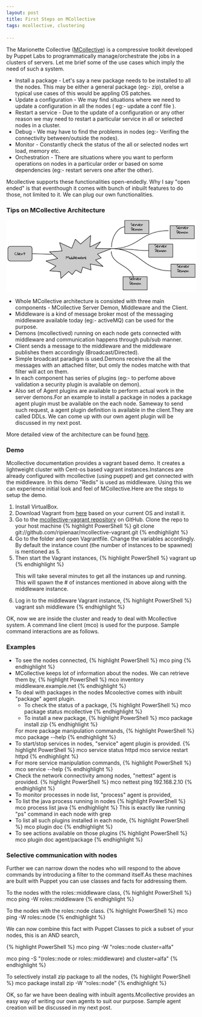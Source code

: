 ```yaml
---
layout: post
title: First Steps on MCollective
tags: mcollective, clustering

---
```


The Marionette Collective (<a target="_blank" href="https://docs.puppetlabs.com/mcollective/">MCollective</a>) is a compressive toolkit developed by Puppet Labs to programmatically manage/orchestrate the jobs in a clusters of servers. Let me brief some of the use cases which imply the need of such a system. 

<ul>
<li>
Install a package - Let's say a new package needs to be installed to all the nodes. This may be either a general package (eg:- zip), orelse a typical use cases of this would be appling OS patches.
</li><li>
Update a configuration - We may find situations where we need to update a configuration in all the nodes ( eg:- update a conf file ).
</li><li>
Restart a service - Due to the update of a configuration or any other reason we may need to restart a particular service in all or selected nodes in a cluster.
</li><li>
Debug - We may have to find the problems in nodes (eg:- Verifing the connectivity between/outside the nodes).
</li><li>
Monitor - Constantly check the status of the all or selected nodes wrt load, memory etc.
</li><li>
Orchestration - There are situations where you want to perform operations on nodes in a particular order or based on some dependencies (eg:- restart servers one after the other). 
</li></ul>
Mcollective supports these functionalities open-endedly. Why I say "open ended" is that eventhough it comes with bunch of inbuilt features to do those, not limited to it. We can plug our own functionalities.

<h3>Tips on MCollective Architecture</h3>

![MCollective Component Architecture](/images//posts/20141015/mcollective_architecture.jpg)

<ul>
<li>
Whole MCollective architecture is consisted with three main components - MCollective Server Demon, Middleware and the Client. 
</li><li>
Middleware is a kind of message broker most of the messaging middleware available today (eg:- activeMQ) can be used for the purpose.
</li><li>
Demons (mcollectived) running on each node gets connected with middleware and communication happens through pub/sub manner.
</li><li>
Client sends a message to the middleware and the middleware publishes them accordingly (Broadcast/Directed).
</li><li>
Simple broadcast paradigm is used.Demons receive the all the messages with an attached filter, but omly the nodes matche with that filter will act on them.
</li><li>
In each component has series of plugins (eg:- to perfome above validation a security plugin is available on demon).
</li><li>
Also set of Agent plugins are available to perform actual work in the server demons.For an example to install a package in nodes a package agent plugin must be available on the each node. Sameway to send such request, a agent plugin definition is available in the client.They are called DDLs. We can come up with our own agent plugin will be discussed in my next post.
</li></ul>

More detailed view of the architecture can be found <a target="_blank" href="https://docs.puppetlabs.com/mcollective/overview_components.html">here</a>.

<h3>Demo</h3>

Mcollective documentation provides a vagrant based demo. It creates a lightweight cluster with Cent-os based vagrant instances.Instances are already configured with mcollective (using puppet) and get connected with the middleware. In this demo "Redis" is used as middleware. Using this we can experience initial look and feel of MCollective.Here are the steps to setup the demo.

<ol type="1">
<li>
Install VirtualBox. 
</li><li>
Download Vagrant from <a target="_blank" href="http://www.vagrantup.com/downloads.html">here</a> based on your current OS and install it. 
</li><li>
Go to the <a href="https://github.com/ripienaar/mcollective-vagrant">mcollective-vagrant repository</a> on GitHub. Clone the repo to your host machine
{% highlight PowerShell %}
git clone git://github.com/ripienaar/mcollective-vagrant.git
{% endhighlight %}
</li><li>
Go to the folder and open Vagrantfile. Change the variables accordingly. By default the instance count (the number of instances to be spawned) is mentioned as 5. 
</li><li>
Then start the Vagrant instances,
{% highlight PowerShell %}
vagrant up
{% endhighlight %}

This will take several minutes to get all the instances up and running. This will spawn the # of instances mentioned in above along with the middleware instance.
</li><li>

Log in to the middleware Vagrant instance,
{% highlight PowerShell %}
vagrant ssh middleware
{% endhighlight %}
</li>
</ol>
OK, now we are inside the cluster and ready to deal with Mcollective system.
A command line client (mco) is used for the purpose. Sample command interactions are as follows.

<h3>Examples</h3>
<ul>
<li>
To see the nodes connected,
{% highlight PowerShell %}
mco ping
{% endhighlight %}
</li><li>
MCollective keeps lot of information about the nodes. We can retrieve them by,
{% highlight PowerShell %}
mco inventory middleware.example.net
{% endhighlight %}
</li><li>
To deal with packages in the nodes Mcoolective comes with inbuilt "package" agent plugin.
<ul><li>
To check the status of a package,
{% highlight PowerShell %}
mco package status mcollective
{% endhighlight %}
</li><li>
To install a new package,
{% highlight PowerShell %}
mco package install zip
{% endhighlight %}
</li></ul>
For more package manipulation commands,
{% highlight PowerShell %}
mco package --help
{% endhighlight %}
</li><li>
To start/stop services in nodes, "service" agent plugin is provided.
{% highlight PowerShell %}
mco service status httpd
mco service restart httpd
{% endhighlight %}
</li><li>
For more service manipulation commands,
{% highlight PowerShell %}
mco service --help
{% endhighlight %}
</li><li>
Check the network connectivity among nodes, "nettest" agent is provided.
{% highlight PowerShell %}
mco nettest ping 192.168.2.10
{% endhighlight %}
</li><li>
To monitor processes in node list, "process" agent is provided,
</li><li>
To list the java process running in nodes
{% highlight PowerShell %}
     mco process list java
{% endhighlight %}     
This is exactly like running "ps" command in each node with grep
</li><li>
To list all such plugins installed in each node,
{% highlight PowerShell %}
mco plugin doc
{% endhighlight %}
</li><li>
To see actions available on those plugins 
{% highlight PowerShell %}
mco plugin doc agent/package
{% endhighlight %}
</li>
</ul>

<h3>Selective communication with nodes</h3>

Further we can narrow down the nodes who will respond to the above commands by introducing a filter to the command itself.As these machines are built with Puppet you can use classes and facts for addressing them.

To the nodes with the roles::middleware class,
{% highlight PowerShell %}
    mco ping -W roles::middleware
{% endhighlight %}   

To the nodes with the roles::node class.
{% highlight PowerShell %}
    mco ping -W roles::node
{% endhighlight %} 

We can now combine this fact with Puppet Classes to pick a subset of your nodes, this
is an AND search,

{% highlight PowerShell %}
mco ping -W "roles::node cluster=alfa"

mco ping -S "(roles::node or roles::middleware) and cluster=alfa"
{% endhighlight %}    

To selectively install zip package to all the nodes,
{% highlight PowerShell %}
mco package install zip -W “roles::node”
{% endhighlight %}

OK, so far we have been dealing with inbuilt agents.Mcollective provides an easy way of writing our own agents to suit our purpose. Sample agent creation will be discussed in my next post.



